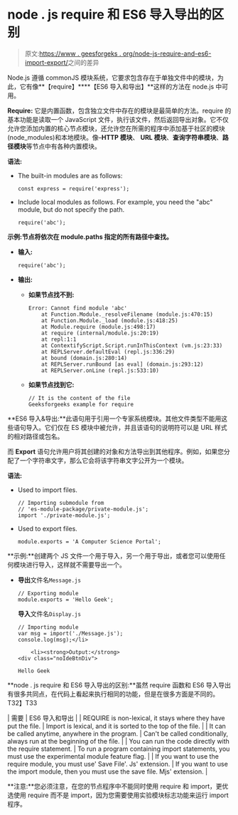 # node . js require 和 ES6 导入导出的区别

> 原文:[https://www . geesforgeks . org/node-js-require-and-es6-import-export/](https://www.geeksforgeeks.org/difference-between-node-js-require-and-es6-import-and-export/)之间的差异

Node.js 遵循 commonJS 模块系统，它要求包含存在于单独文件中的模块，为此，它有像**【require】****【ES6 导入和导出】**这样的方法在 node.js 中可用。

**Require:** 它是内置函数，包含独立文件中存在的模块是最简单的方法。require 的基本功能是读取一个 JavaScript 文件，执行该文件，然后返回导出对象。它不仅允许您添加内置的核心节点模块，还允许您在所需的程序中添加基于社区的模块(node_modules)和本地模块。像–**HTTP 模块**、 **URL 模块**、**查询字符串模块**、**路径模块**等节点中有各种内置模块。

**语法:**

*   The built-in modules are as follows:

    ```
    const express = require('express');
    ```

*   Include local modules as follows. For example, you need the "abc" module, but do not specify the path.

    ```
    require('abc');
    ```

**示例:**节点将依次在 module.paths 指定的所有路径中查找**。**

*   **输入:**

    ```
    require('abc');
    ```

*   **输出:**
    *   **如果节点找不到:**

        ```
        Error: Cannot find module 'abc'
            at Function.Module._resolveFilename (module.js:470:15)
            at Function.Module._load (module.js:418:25)
            at Module.require (module.js:498:17)
            at require (internal/module.js:20:19)
            at repl:1:1
            at ContextifyScript.Script.runInThisContext (vm.js:23:33)
            at REPLServer.defaultEval (repl.js:336:29)
            at bound (domain.js:280:14)
            at REPLServer.runBound [as eval] (domain.js:293:12)
            at REPLServer.onLine (repl.js:533:10)
        ```

    *   **如果节点找到它:**

        ```
        // It is the content of the file
        Geeksforgeeks example for require
        ```

**ES6 导入&导出:**此语句用于引用一个专家系统模块。其他文件类型不能用这些语句导入。它们仅在 ES 模块中被允许，并且该语句的说明符可以是 URL 样式的相对路径或包名。

而 **Export** 语句允许用户将其创建的对象和方法导出到其他程序。例如，如果您分配了一个字符串文字，那么它会将该字符串文字公开为一个模块。

**语法:**

*   Used to import files.

    ```
    // Importing submodule from 
    // 'es-module-package/private-module.js';
    import './private-module.js';
    ```

*   Used to export files.

    ```
    module.exports = 'A Computer Science Portal';
    ```

**示例:**创建两个 JS 文件一个用于导入，另一个用于导出，或者您可以使用任何模块进行导入，这样就不需要导出一个。

*   **导出**文件名`Message.js`

    ```
    // Exporting module
    module.exports = 'Hello Geek';
    ```

    **导入**文件名`Display.js`

    ```
    // Importing module
    var msg = import('./Message.js');
    console.log(msg);</li>

        <li><strong>Output:</strong>
    <div class="noIdeBtnDiv">

    Hello Geek
    ```

**node . js require 和 ES6 导入导出的区别:**虽然 require 函数和 ES6 导入导出有很多共同点，在代码上看起来执行相同的功能，但是在很多方面是不同的。T32】T33

| 需要 | ES6 导入和导出 |
| REQUIRE is non-lexical, it stays where they have put the file. | Import is lexical, and it is sorted to the top of the file. |
| It can be called anytime, anywhere in the program. | Can't be called conditionally, always run at the beginning of the file. |
| You can run the code directly with the require statement. | To run a program containing import statements, you must use the experimental module feature flag. |
| If you want to use the require module, you must use' Save File'. Js' extension. | If you want to use the import module, then you must use the save file. Mjs' extension. |

**注意:**您必须注意，在您的节点程序中不能同时使用 require 和 import，更优选使用 require 而不是 import，因为您需要使用实验模块标志功能来运行 import 程序。